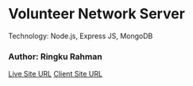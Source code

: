 # Volunteer Network Server
Technology: Node.js, Express JS, MongoDB

### Author: Ringku Rahman
[Live Site URL](https://volunteer-network-client-b6b6a.web.app/)
[Client Site URL](https://github.com/ringkurahman/volunteer-network-client)
